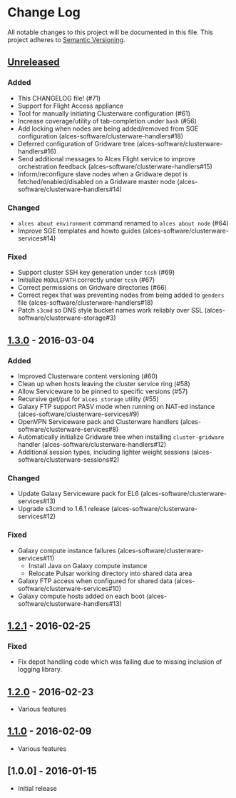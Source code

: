 # Change Log

All notable changes to this project will be documented in this file.
This project adheres to [Semantic Versioning](http://semver.org/).

## [Unreleased]

### Added
- This CHANGELOG file! (#71)
- Support for Flight Access appliance
- Tool for manually initiating Clusterware configuration (#61)
- Increase coverage/utility of tab-completion under `bash` (#56)
- Add locking when nodes are being added/removed from SGE configuration (alces-software/clusterware-handlers#18)
- Deferred configuration of Gridware tree (alces-software/clusterware-handlers#16)
- Send additional messages to Alces Flight service to improve orchestration feedback (alces-software/clusterware-handlers#15)
- Inform/reconfigure slave nodes when a Gridware depot is fetched/enabled/disabled on a Gridware master node (alces-software/clusterware-handlers#14)

### Changed
- `alces about environment` command renamed to `alces about node` (#64)
- Improve SGE templates and howto guides (alces-software/clusterware-services#14)

### Fixed
- Support cluster SSH key generation under `tcsh` (#69)
- Initialize `MODULEPATH` correctly under `tcsh` (#67)
- Correct permissions on Gridware directories (#66)
- Correct regex that was preventing nodes from being added to `genders` file (alces-software/clusterware-handlers#18)
- Patch `s3cmd` so DNS style bucket names work reliably over SSL (alces-software/clusterware-storage#3)

## [1.3.0] - 2016-03-04

### Added
- Improved Clusterware content versioning (#60)
- Clean up when hosts leaving the cluster service ring (#58)
- Allow Serviceware to be pinned to specific versions (#57)
- Recursive get/put for `alces storage` utility (#55)
- Galaxy FTP support PASV mode when running on NAT-ed instance (alces-software/clusterware-services#9)
- OpenVPN Serviceware pack and Clusterware handlers (alces-software/clusterware-services#8)
- Automatically initialize Gridware tree when installing `cluster-gridware` handler (alces-software/clusterware-handlers#12)
- Additional session types, including lighter weight sessions (alces-software/clusterware-sessions#2)

### Changed
- Update Galaxy Serviceware pack for EL6 (alces-software/clusterware-services#13)
- Upgrade s3cmd to 1.6.1 release (alces-software/clusterware-services#12)

### Fixed
- Galaxy compute instance failures (alces-software/clusterware-services#11)
  - Install Java on Galaxy compute instance
  - Relocate Pulsar working directory into shared data area 
- Galaxy FTP access when configured for shared data (alces-software/clusterware-services#10)
- Galaxy compute hosts added on each boot (alces-software/clusterware-handlers#13)

## [1.2.1] - 2016-02-25

### Fixed
- Fix depot handling code which was failing due to missing inclusion of logging library.

## [1.2.0] - 2016-02-23

- Various features

## [1.1.0] - 2016-02-09

- Various features

## [1.0.0] - 2016-01-15

- Initial release

[Unreleased]: https://github.com/alces-software/clusterware/compare/1.3.0...develop
[1.3.0]: https://github.com/alces-software/clusterware/compare/1.2.0...1.3.0
[1.2.1]: https://github.com/alces-software/clusterware/compare/1.2.0...1.2.1
[1.2.0]: https://github.com/alces-software/clusterware/compare/1.1.0...1.2.0
[1.1.0]: https://github.com/alces-software/clusterware/compare/1.0.0...1.1.0
